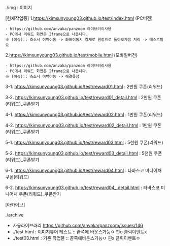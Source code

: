 ./img : 이미지


[현재작업중]
1.https://kimsunyoung03.github.io/test/index.html (PC버전)

	- https://github.com/anvaka/panzoom 라이브러리사용
    - PC에서 리워드 화면은 Iframe으로 나옵니다.
    ※ (이슈):: 축소시 여백이동 -> 좌표이동시 강제로 원점으로 돌아오게끔 처리 -> 테스트필요

2.https://kimsunyoung03.github.io/test/mobile.html (모바일버전)

	- https://github.com/anvaka/panzoom 라이브러리사용
    - PC에서 리워드 화면은 Iframe으로 나옵니다.
    ※ (이슈):: 축소시 여백이동 -> 해결못함



    
3-1. https://kimsunyoung03.github.io/test/reward01.html : 2만원 쿠폰(리워드)

 3-2. https://kimsunyoung03.github.io/test/reward01_detail.html : 2만원 쿠폰(리워드)_쿠폰받기


4-1. https://kimsunyoung03.github.io/test/reward02.html : 1만원 쿠폰(리워드)

 4-2. https://kimsunyoung03.github.io/test/reward02_detail.html : 1만원 쿠폰(리워드)_쿠폰받기
	

    
5-1. https://kimsunyoung03.github.io/test/reward03.html : 5천원 쿠폰(리워드)

 5-2. https://kimsunyoung03.github.io/test/reward03_detail.html : 5천원 쿠폰(리워드)_쿠폰받기



6-1. https://kimsunyoung03.github.io/test/reward04.html : 타바스코 미니어처 쿠폰(리워드)

 6-2. https://kimsunyoung03.github.io/test/reward04_.detail.html : 타바스코 미니어처 쿠폰(리워드)_쿠폰받기


[아카이브]

./archive
- 사용라이브러리 https://github.com/anvaka/panzoom/issues/146
- ./test.html :  이미지뷰어 테스트 :: 끝쪽에 바운스가능ㅇ 핀o 클릭이벤트x
- ./test03.html : 기존 작업물 :: 끝쪽에바운스가능ㅇ 핀x 클릭이벤트ㅇ
